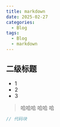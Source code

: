 ```yaml
---
title: markdown
date: 2025-02-27
categories:
  - Blog
tags:
  - Blog
  - markdown
---
```

## 二级标题

- 1
- 2
- 3

>哈哈哈
>哈哈
>哈


```java
// 代码块
```
